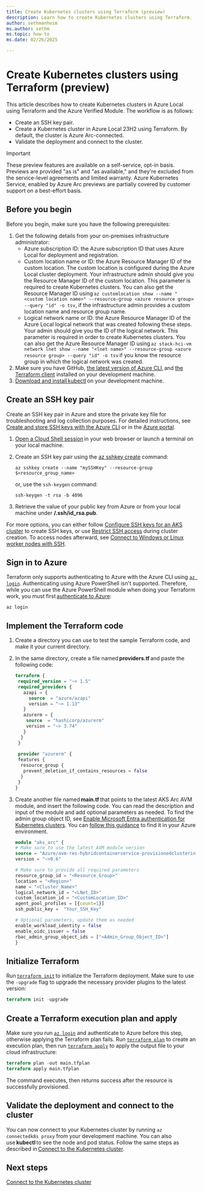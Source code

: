 ```yaml
---
title: Create Kubernetes clusters using Terraform (preview)
description: Learn how to create Kubernetes clusters using Terraform.
author: sethmanheim
ms.author: sethm
ms.topic: how-to
ms.date: 02/26/2025

---
```


# Create Kubernetes clusters using Terraform (preview)

This article describes how to create Kubernetes clusters in Azure Local using Terraform and the Azure Verified Module. The workflow is as follows:

- Create an SSH key pair.
- Create a Kubernetes cluster in Azure Local 23H2 using Terraform. By default, the cluster is Azure Arc-connected.
- Validate the deployment and connect to the cluster.

> [!IMPORTANT]
> These preview features are available on a self-service, opt-in basis. Previews are provided "as is" and "as available," and they're excluded from the service-level agreements and limited warranty. Azure Kubernetes Service, enabled by Azure Arc previews are partially covered by customer support on a best-effort basis.

## Before you begin

Before you begin, make sure you have the following prerequisites:

1. Get the following details from your on-premises infrastructure administrator:
   - Azure subscription ID: the Azure subscription ID that uses Azure Local for deployment and registration.
   - Custom location name or ID: the Azure Resource Manager ID of the custom location. The custom location is configured during the Azure Local cluster deployment. Your infrastructure admin should give you the Resource Manager ID of the custom location. This parameter is required to create Kubernetes clusters. You can also get the Resource Manager ID using `az customlocation show --name "<custom location name>" --resource-group <azure resource group> --query "id" -o tsv`, if the infrastructure admin provides a custom location name and resource group name.
   - Logical network name or ID: the Azure Resource Manager ID of the Azure Local logical network that was created following these steps. Your admin should give you the ID of the logical network. This parameter is required in order to create Kubernetes clusters. You can also get the Azure Resource Manager ID using `az stack-hci-vm network lnet show --name "<lnet name>" --resource-group <azure resource group> --query "id" -o tsv` if you know the resource group in which the logical network was created.
1. Make sure you have GitHub, [the latest version of Azure CLI](/cli/azure/install-azure-cli), and [the Terraform client](/azure/developer/terraform/quickstart-configure) installed on your development machine.  
1. [Download and install kubectl](https://kubernetes.io/docs/tasks/tools/) on your development machine.

## Create an SSH key pair

Create an SSH key pair in Azure and store the private key file for troubleshooting and log collection purposes. For detailed instructions, see [Create and store SSH keys with the Azure CLI](/azure/virtual-machines/ssh-keys-azure-cli) or in the [Azure portal](/azure/virtual-machines/ssh-keys-portal).

1. [Open a Cloud Shell session](https://shell.azure.com/) in your web browser or launch a terminal on your local machine.
1. Create an SSH key pair using the [az sshkey create](/cli/azure/sshkey#az-sshkey-create) command:  

   ```azurecli
   az sshkey create --name "mySSHKey" --resource-group $<resource_group_name>
   ```

   or, use the `ssh-keygen` command:

   ```azurecli
   ssh-keygen -t rsa -b 4096 
   ```

1. Retrieve the value of your public key from Azure or from your local machine under **/.ssh/id_rsa.pub**.

For more options, you can either follow [Configure SSH keys for an AKS cluster](/azure/aks/aksarc/configure-ssh-keys) to create SSH keys, or use [Restrict SSH access](/azure/aks/aksarc/restrict-ssh-access) during cluster creation. To access nodes afterward, see [Connect to Windows or Linux worker nodes with SSH](/azure/aks/aksarc/ssh-connect-to-windows-and-linux-worker-nodes).

## Sign in to Azure

Terraform only supports authenticating to Azure with the Azure CLI using [`az login`](/cli/azure/reference-index#az-login). Authenticating using Azure PowerShell isn't supported. Therefore, while you can use the Azure PowerShell module when doing your Terraform work, you must first [authenticate to Azure](/azure/developer/terraform/authenticate-to-azure):

```azurecli
az login 
```

## Implement the Terraform code

1. Create a directory you can use to test the sample Terraform code, and make it your current directory.
1. In the same directory, create a file named **providers.tf** and paste the following code:

   ```terraform
   terraform { 
    required_version = "~> 1.5" 
    required_providers { 
      azapi = { 
        source  = "azure/azapi" 
        version = "~> 1.13" 
      } 
      azurerm = { 
       source  = "hashicorp/azurerm" 
       version = "~> 3.74" 
      } 
     }
    }
  
    provider "azurerm" { 
    features { 
     resource_group { 
      prevent_deletion_if_contains_resources = false 
     } 
    } 
   }
   ```

1. Create another file named **main.tf** that points to the latest AKS Arc AVM module, and insert the following code. You can read the description and input of the module and add optional parameters as needed. To find the admin group object ID, see [Enable Microsoft Entra authentication for Kubernetes clusters](enable-authentication-microsoft-entra-id.md). You can [follow this guidance](https://github.com/Azure/Edge-infrastructure-quickstart-template/blob/main/doc/AKS-Arc-Admin-Groups.md) to find it in your Azure environment.

   ```terraform
   module "aks_arc" { 
   # Make sure to use the latest AVM module version
   source = "Azure/avm-res-hybridcontainerservice-provisionedclusterinstance/azurerm" 
   version = "~>0.6"

   # Make sure to provide all required parameters  
   resource_group_id = "<Resource_Group>" 
   location = "<Region>" 
   name = "<Cluster_Name>" 
   logical_network_id = "<LNet_ID>" 
   custom_location_id = "<CustomLocation_ID>" 
   agent_pool_profiles = [{count=1}] 
   ssh_public_key =  "Your_SSH_Key"

   # Optional parameters, update them as needed
   enable_workload_identity = false 
   enable_oidc_issuer = false 
   rbac_admin_group_object_ids = ["<Admin_Group_Object_ID>"]
   }
   ```

## Initialize Terraform

Run [`terraform init`](https://www.terraform.io/docs/commands/init.html) to initialize the Terraform deployment. Make sure to use the `-upgrade` flag to upgrade the necessary provider plugins to the latest version:

```terraform
terraform init -upgrade
```

## Create a Terraform execution plan and apply

Make sure you run [`az login`](/cli/azure/reference-index#az-login) and authenticate to Azure before this step, otherwise applying the Terraform plan fails. Run [`terraform plan`](https://www.terraform.io/docs/commands/plan.html) to create an execution plan, then run [`terraform apply`](https://www.terraform.io/docs/commands/apply.html) to apply the output file to your cloud infrastructure:

```terraform
terraform plan -out main.tfplan 
terraform apply main.tfplan 
```

The command executes, then returns success after the resource is successfully provisioned.

## Validate the deployment and connect to the cluster

You can now connect to your Kubernetes cluster by running `az connectedk8s proxy` from your development machine. You can also use **kubectl** to see the node and pod status. Follow the same steps as described in [Connect to the Kubernetes cluster](aks-create-clusters-cli.md#connect-to-the-kubernetes-cluster).

## Next steps

[Connect to the Kubernetes cluster](aks-create-clusters-cli.md#connect-to-the-kubernetes-cluster)
